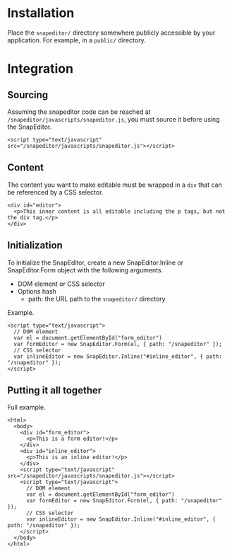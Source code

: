 # Installation

Place the `snapeditor/` directory somewhere publicly accessible by your application. For example, in a `public/` directory.

# Integration

## Sourcing

Assuming the snapeditor code can be reached at `/snapeditor/javascripts/snapeditor.js`, you must source it before using the SnapEditor.

    <script type="text/javascript" src="/snapeditor/javascripts/snapeditor.js"></script>

## Content

The content you want to make editable must be wrapped in a `div` that can be referenced by a CSS selector.

    <div id="editor">
      <p>This inner content is all editable including the p tags, but not the div tag.</p>
    </div>

## Initialization

To initialize the SnapEditor, create a new SnapEditor.Inline or SnapEditor.Form object with the following arguments.

* DOM element or CSS selector
* Options hash
  * path: the URL path to the `snapeditor/` directory

Example.

    <script type="text/javascript">
      // DOM element
      var el = document.getElementById("form_editor")
      var formEditor = new SnapEditor.Form(el, { path: "/snapeditor" });
      // CSS selector
      var inlineEditor = new SnapEditor.Inline("#inline_editor", { path: "/snapeditor" });
    </script>

## Putting it all together

Full example.

    <html>
      <body>
        <div id="form_editor">
          <p>This is a form editor!</p>
        </div>
        <div id="inline_editor">
          <p>This is an inline editor!</p>
        </div>
        <script type="text/javascript" src="/snapeditor/javascripts/snapeditor.js"></script>
        <script type="text/javascript">
          // DOM element
          var el = document.getElementById("form_editor")
          var formEditor = new SnapEditor.Form(el, { path: "/snapeditor" });
          // CSS selector
          var inlineEditor = new SnapEditor.Inline("#inline_editor", { path: "/snapeditor" });
        </script>
      </body>
    </html>
